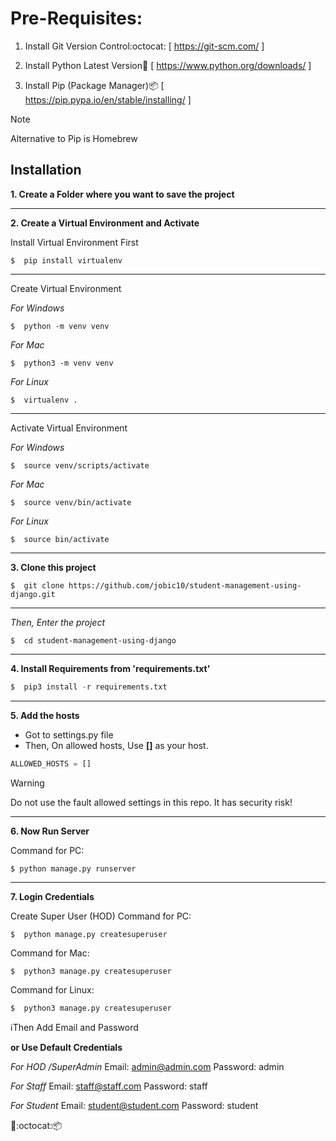# Pre-Requisites:
1. Install Git Version Control:octocat:
[ https://git-scm.com/ ]

2. Install Python Latest Version:snake:
[ https://www.python.org/downloads/ ]

3. Install Pip (Package Manager):package:
[ https://pip.pypa.io/en/stable/installing/ ]

> [!NOTE]
> Alternative to Pip is Homebrew

## Installation
**1. Create a Folder where you want to save the project**
___
**2. Create a Virtual Environment and Activate**

Install Virtual Environment First
```
$  pip install virtualenv
```
___
Create Virtual Environment

*For Windows*
```
$  python -m venv venv
```
*For Mac*
```
$  python3 -m venv venv
```
*For Linux*
```
$  virtualenv .
```
___
Activate Virtual Environment

*For Windows*
```
$  source venv/scripts/activate
```

*For Mac*
```
$  source venv/bin/activate
```

*For Linux*
```
$  source bin/activate
```
___
**3. Clone this project**
```
$  git clone https://github.com/jobic10/student-management-using-django.git
```
___
*Then, Enter the project*
```
$  cd student-management-using-django
```
___
**4. Install Requirements from 'requirements.txt'**
``` python
$  pip3 install -r requirements.txt
```
___
**5. Add the hosts**

- Got to settings.py file 
- Then, On allowed hosts, Use **[]** as your host. 
```python
ALLOWED_HOSTS = []
```

> [!WARNING]
> Do not use the fault allowed settings in this repo. It has security risk!
___
**6. Now Run Server**

Command for PC:
```python
$ python manage.py runserver
```
___
**7. Login Credentials**

Create Super User (HOD)
Command for PC:
```
$  python manage.py createsuperuser
```

Command for Mac:
```
$  python3 manage.py createsuperuser
```

Command for Linux:
```
$  python3 manage.py createsuperuser
```


:information_source:Then Add Email and Password

**or Use Default Credentials**

*For HOD /SuperAdmin*
Email: admin@admin.com
Password: admin

*For Staff*
Email: staff@staff.com
Password: staff

*For Student*
Email: student@student.com
Password: student

:snake::octocat::package: